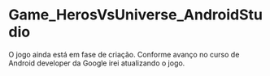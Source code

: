 # Game_HerosVsUniverse_AndroidStudio
O jogo ainda está em fase de criação.
Conforme avanço no curso de Android developer da Google irei atualizando o jogo.
